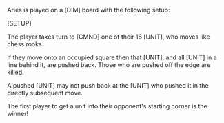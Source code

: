 Aries is played on a [DIM] board with the following setup:

[SETUP]

The player takes turn to [CMND] one of their 16 [UNIT], who moves like chess rooks.

If they move onto an occupied square then that [UNIT], and all [UNIT] in a line behind it, are pushed back. Those who are pushed off the edge are killed.

A pushed [UNIT] may not push back at the [UNIT] who pushed it in the directly subsequent move.

The first player to get a unit into their opponent's starting corner is the winner!
